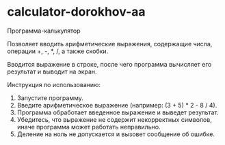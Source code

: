 # calculator-dorokhov-aa
Программа-калькулятор

Позволяет вводить арифметические выражения, содержащие числа, операции +, -, *, /, а также скобки.

Вводится выражение в строке, после чего программа вычисляет его результат и выводит на экран.

Инструкция по использованию:
1. Запустите программу.
2. Введите арифметическое выражение (например: (3 + 5) * 2 - 8 / 4).
3. Программа обработает введенное выражение и выведет результат.
4. Убедитесь, что выражение не содержит некорректных символов, иначе программа может работать неправильно.
5. Деление на ноль не допускается и вызовет сообщение об ошибке.
